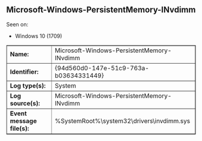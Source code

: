 ## Microsoft-Windows-PersistentMemory-INvdimm

Seen on:
* Windows 10 (1709)

<table border="1" class="docutils">
  <tbody>
    <tr>
      <td><b>Name:</b></td>
      <td>Microsoft-Windows-PersistentMemory-INvdimm</td>
    </tr>
    <tr>
      <td><b>Identifier:</b></td>
      <td>{94d560d0-147e-51c9-763a-b03634331449}</td>
    </tr>
    <tr>
      <td><b>Log type(s):</b></td>
      <td>System</td>
    </tr>
    <tr>
      <td><b>Log source(s):</b></td>
      <td>Microsoft-Windows-PersistentMemory-INvdimm</td>
    </tr>
    <tr>
      <td><b>Event message file(s):</b></td>
      <td>%SystemRoot%\system32\drivers\invdimm.sys</td>
    </tr>
  </tbody>
</table>

&nbsp;

